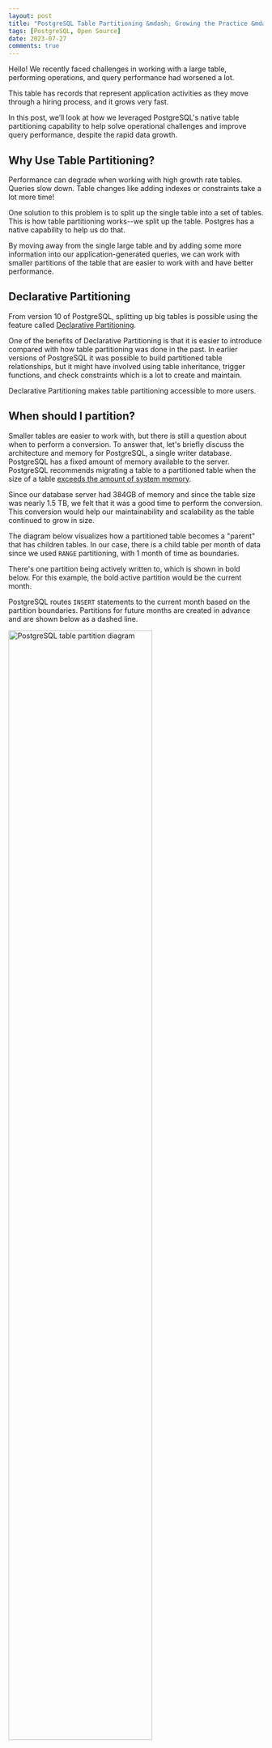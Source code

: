 ```yaml
---
layout: post
title: "PostgreSQL Table Partitioning &mdash; Growing the Practice &mdash; Part 1 of 2"
tags: [PostgreSQL, Open Source]
date: 2023-07-27
comments: true
---
```


Hello! We recently faced challenges in working with a large table, performing operations, and query performance had worsened a lot.

This table has records that represent application activities as they move through a hiring process, and it grows very fast.

In this post, we’ll look at how we leveraged PostgreSQL's native table partitioning capability to help solve operational challenges and improve query performance, despite the rapid data growth.

## Why Use Table Partitioning?
Performance can degrade when working with high growth rate tables. Queries slow down. Table changes like adding indexes or constraints take a lot more time!

One solution to this problem is to split up the single table into a set of tables. This is how table partitioning works--we split up the table. Postgres has a native capability to help us do that.

By moving away from the single large table and by adding some more information into our application-generated queries, we can work with smaller partitions of the table that are easier to work with and have better performance.

## Declarative Partitioning
From version 10 of PostgreSQL, splitting up big tables is possible using the feature called [Declarative Partitioning](https://www.postgresql.org/docs/current/ddl-partitioning.html).

One of the benefits of Declarative Partitioning is that it is easier to introduce compared with how table partitioning was done in the past. In earlier versions of PostgreSQL it was possible to build partitioned table relationships, but it might have involved using table inheritance, trigger functions, and check constraints which is a lot to create and maintain.

Declarative Partitioning makes table partitioning accessible to more users.

## When should I partition?
Smaller tables are easier to work with, but there is still a question about when to perform a conversion. To answer that, let's briefly discuss the architecture and memory for PostgreSQL, a single writer database. PostgreSQL has a fixed amount of memory available to the server. PostgreSQL recommends migrating a table to a partitioned table when the size of a table [exceeds the amount of system memory](https://www.postgresql.org/docs/current/ddl-partitioning.html).

Since our database server had 384GB of memory and since the table size was nearly 1.5 TB, we felt that it was a good time to perform the conversion. This conversion would help our maintainability and scalability as the table continued to grow in size.

The diagram below visualizes how a partitioned table becomes a "parent" that has children tables. In our case, there is a child table per month of data since we used `RANGE` partitioning, with 1 month of time as boundaries.

There's one partition being actively written to, which is shown in bold below. For this example, the bold active partition would be the current month.

PostgreSQL routes `INSERT` statements to the current month based on the partition boundaries. Partitions for future months are created in advance and are shown below as a dashed line.

<img src="/assets/images/postgresql-partitioned-table-diagram.jpg" alt="PostgreSQL table partition diagram" style="width:75%;" />

Now that we know a little about why and when to partition, how did we perform it?

## How
Our main database runs on PostgreSQL 13. Each release of PostgreSQL since version 10 has added improvements to Declarative Partitioning.

We use [Logical Replication](https://www.postgresql.org/docs/current/logical-replication.html) as part of our data pipeline process to copy row modifications into the data warehouse.

Support for Logical Replication of partitioned tables was added in version 13 [^logrep] which was good timing since we wanted our partitioned tables to be replicated as well!

Let's look at more details of the table to be migrated to a partitioned table.

* From the available Declarative Partitioning types, we selected the `RANGE` type since rows were time based, and mostly insert only
* We partitioned on the `created_at` column which is a timestamp of when the row was inserted
* We create month boundaries, which meant we needed 24 of them to cover 2 years, and some coverage for future months. We wanted to keep up to 2 years of data active.
* We used the [pgslice](https://github.com/ankane/pgslice) command line program to help us perform the conversion

The conversion process was performed *online*, meaning there was no planned downtime. PostgreSQL kept running serving other requests while this process ran.

## Conversion with pgslice
[pgslice](https://github.com/ankane/pgslice) is a command line program written in Ruby. The quick version of how it works is as follows.

- You make a clone of your original table, which will serve as a destination for copied rows.
- pgslice provides a batched row copying command. Using this command, you copy rows from the original table to the destination.
- Once copying has completed, update table statistics (`ANALYZE`), rename the replacement table to take over the original name.
- The original unpartitioned table can now be archived.

The app is now writing and reading to a partitioned table.

An important caveat of pgslice is that it’s designed for Append Only tables, meaning the table has a query pattern of rows being inserted only and not updated or deleted.

Fortunately this table was a "append mostly only" table and we were able to bring forward the small amount of updates with a separate process.

## Rinse and Repeat
We manage 10 production databases each with their own copy of this table. pgslice can now be a standard tool used for our next table conversion. It’s parameterized and flexible, however we also added a small Ruby helper class to wrap the gem command calls to handle inconsistencies between database schema details.

This helper class also serves as documentation for which arguments we call and what their values are.

## Test, test, test
Row copying as a conversion technique includes significant trade-offs to be aware of. Significant testing of application code compatibility is needed. A learning was to get the codebase working with CI using a partitioned table as early as possible.

We made the app fully compatible with both types of tables simultaneously so that we could roll forward or backward.

During the conversion, more disk IO, space consumption, and WAL writes will occur. You may need to throttle down the copy process, which means it will take longer but will allow background processes like index maintenance and replication to catch up.

We recommend overprovisioning your database resources (use a big server) and running during a low activity period so that the partitioned table data migration doesn't cause collateral damage to application queries.

You will want lots of space capacity to run this as well since you'll be temporarily increasing your space consumption a lot, up to double if all rows are being copied.

How did the conversion process go?

## How did it go?
The table partition conversion was successful. We've been running a partitioned table in all environments for several weeks now.

We did have some hiccups and addressed those issues as they arose. In Part 2 of this series,[^part2] we’ll dig into how we solved a gnarly problem related to Primary Keys.

In collaboration with product stakeholders, a decision was made to limit the amount of data needed from this table for the application. This decision was helpful for the engineering team because it meant old data could be archived. Archiving data greatly helps the performance and reliability characteristics for this table because it will effectively "not grow" or grow at a slow rate, when data is exported regularly to balance new data growth.

This also meant we could effectively shrink the total size of the table immediately by disconnecting data older than 2 years.

What about cost savings?

## Cost Savings
With AWS PostgreSQL databases, relocating data out of Aurora PostgreSQL and in to object storage directly lowers costs. Aurora charges in 10 GB increments per month.[^rdspriceguide] Charges go up as you consume more space, but also down[^awsdynamicresize] as you consume less space.

With this project, data may be relocated from the database to AWS S3. S3 stores the same GB-month at 80% less cost compared with Aurora.

When performing this relocation for terabytes of data, the cost savings can become meaningful. Besides the one-time cost savings, automating this relocation process means that costs will be more flat over time insert of perpetually increasing.

What could have gone better?


## Challenges and Mistakes
We work hard to avoid data loss and minimize errors. Some scenarios are impractical to fully replicate in lower environments though due to time and engineering constraints.

* Copying rows uses a lot of resources. Use batches, throttling, or stop the process if copying harms the application queries.
* Copying consumes a lot of space. Costs will increase in the short term. Make sure to export and dump retired tables so that you end up with lower costs and not higher costs!
* Copying causes a lot of transaction log updates.
* Removing indexes on the destination side table helped speed up the inserts. Grab the create index DDL from the original table using the query below. Create the indexes again on the partitioned table after the rows are copied.

This query lists how the indexes were created.

```sql
SELECT
    indexdef
FROM
    pg_indexes
WHERE
    indexname = 'index_name';
```

## Wrap Up
PostgreSQL Declarative Partitioning can help you solve operational challenges for a high growth table. A migration to a partitioned table is not trivial, but can be tested well in advance and can be performed online using pgslice.

Thanks to Bharath and Bobby for help on this project and for reviewing earlier versions of this post.

[^rdspriceguide]: CloudZero RDS Price Guide <https://www.cloudzero.com/blog/rds-pricing>
[^awsdynamicresize]: Aurora Dynamic Resizing <https://aws.amazon.com/about-aws/whats-new/2020/10/amazon-aurora-enables-dynamic-resizing-database-storage-space/>
[^logrep]: Partitioned tables can now be replicated <https://amitlan.com/2020/05/14/partition-logical-replication.html>
[^part2]: [PostgreSQL Table Partitioning Primary Keys — The Reckoning — Part 2 of 2](/blog/2023/07/28/partitioning-primary-keys-reckoning)
